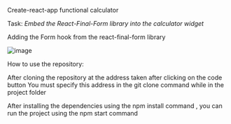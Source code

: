 Create-react-app functional calculator

<label>
Task:
</label>
<i>
Embed the React-Final-Form library into the calculator widget
</i>

Adding the Form hook from the react-final-form library

![image](https://user-images.githubusercontent.com/88620625/227272529-78060964-c300-47c3-8483-6824a481f9fa.png)

How to use the repository:

After cloning the repository at the address taken after clicking on the code button
You must specify this address in the git clone command while in the project folder

After installing the dependencies using the npm install command , you can run the project using the npm start command

